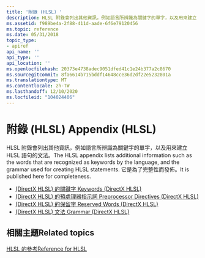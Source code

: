 ```yaml
---
title: '附錄 (HLSL) '
description: HLSL 附錄會列出其他資訊，例如語言所辨識為關鍵字的單字，以及用來建立 HLSL 語句的文法。 它是為了完整性而發佈。
ms.assetid: f989be4a-2f88-411d-aade-6f6e79120456
ms.topic: reference
ms.date: 05/31/2018
topic_type:
- apiref
api_name: ''
api_type: ''
api_location: ''
ms.openlocfilehash: 20373e4738adec9051dfed41c1e24b377a2c8670
ms.sourcegitcommit: 8fa6614b715bddf14648cce36d2df22e5232801a
ms.translationtype: MT
ms.contentlocale: zh-TW
ms.lasthandoff: 12/10/2020
ms.locfileid: "104024406"
---
```

# <a name="appendix-hlsl"></a><span data-ttu-id="8b6df-104">附錄 (HLSL) </span><span class="sxs-lookup"><span data-stu-id="8b6df-104">Appendix (HLSL)</span></span>

<span data-ttu-id="8b6df-105">HLSL 附錄會列出其他資訊，例如語言所辨識為關鍵字的單字，以及用來建立 HLSL 語句的文法。</span><span class="sxs-lookup"><span data-stu-id="8b6df-105">The HLSL appendix lists additional information such as the words that are recognized as keywords by the language, and the grammar used for creating HLSL statements.</span></span> <span data-ttu-id="8b6df-106">它是為了完整性而發佈。</span><span class="sxs-lookup"><span data-stu-id="8b6df-106">It is published here for completeness.</span></span>

-   [<span data-ttu-id="8b6df-107"> (DirectX HLSL) 的關鍵字 </span><span class="sxs-lookup"><span data-stu-id="8b6df-107">Keywords (DirectX HLSL)</span></span>](dx-graphics-hlsl-appendix-keywords.md)
-   [<span data-ttu-id="8b6df-108"> (DirectX HLSL) 的預處理器指示詞 </span><span class="sxs-lookup"><span data-stu-id="8b6df-108">Preprocessor Directives (DirectX HLSL)</span></span>](dx-graphics-hlsl-appendix-preprocessor.md)
-   [<span data-ttu-id="8b6df-109"> (DirectX HLSL) 的保留字 </span><span class="sxs-lookup"><span data-stu-id="8b6df-109">Reserved Words (DirectX HLSL)</span></span>](dx-graphics-hlsl-appendix-reserved-words.md)
-   [<span data-ttu-id="8b6df-110"> (DirectX HLSL) 文法 </span><span class="sxs-lookup"><span data-stu-id="8b6df-110">Grammar (DirectX HLSL)</span></span>](dx-graphics-hlsl-appendix-grammar.md)

## <a name="related-topics"></a><span data-ttu-id="8b6df-111">相關主題</span><span class="sxs-lookup"><span data-stu-id="8b6df-111">Related topics</span></span>

<dl> <dt>

[<span data-ttu-id="8b6df-112">HLSL 的參考</span><span class="sxs-lookup"><span data-stu-id="8b6df-112">Reference for HLSL</span></span>](dx-graphics-hlsl-reference.md)
</dt> </dl>

 

 




